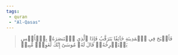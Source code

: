 ```yaml
---
tags: 
 - quran 
 - "Al-Qasas"
---
```


> فَأَصۡبَحَ فِي ٱلۡمَدِينَةِ خَآئِفٗا يَتَرَقَّبُ فَإِذَا ٱلَّذِي ٱسۡتَنصَرَهُۥ بِٱلۡأَمۡسِ يَسۡتَصۡرِخُهُۥۚ قَالَ لَهُۥ مُوسَىٰٓ إِنَّكَ لَغَوِيّٞ مُّبِينٞ

